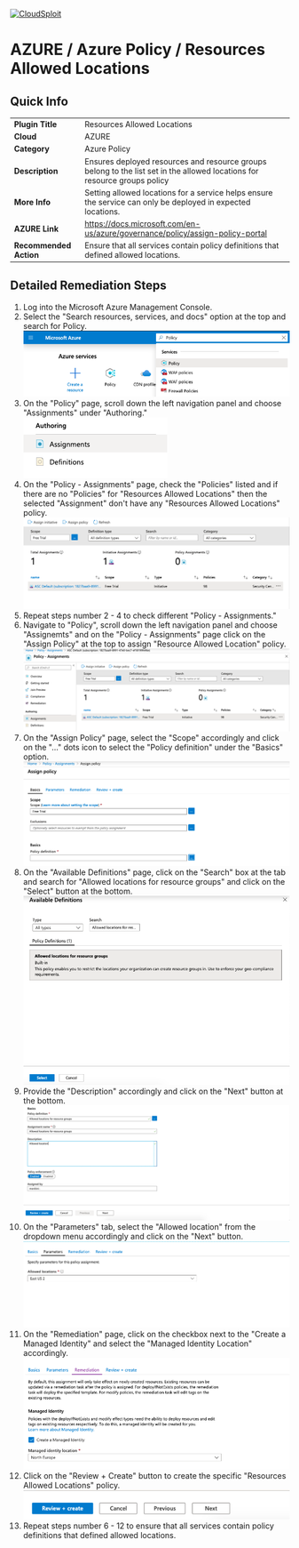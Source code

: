 [![CloudSploit](https://cloudsploit.com/img/logo-new-big-text-100.png "CloudSploit")](https://cloudsploit.com)

# AZURE / Azure Policy / Resources Allowed Locations

## Quick Info

| | |
|-|-|
| **Plugin Title** | Resources Allowed Locations |
| **Cloud** | AZURE |
| **Category** | Azure Policy |
| **Description** | Ensures deployed resources and resource groups belong to the list set in the allowed locations for resource groups policy |
| **More Info** | Setting allowed locations for a service helps ensure the service can only be deployed in expected locations. |
| **AZURE Link** | https://docs.microsoft.com/en-us/azure/governance/policy/assign-policy-portal |
| **Recommended Action** | Ensure that all services contain policy definitions that defined allowed locations. |

## Detailed Remediation Steps

1. Log into the Microsoft Azure Management Console.
2. Select the "Search resources, services, and docs" option at the top and search for Policy. </br> <img src="/resources/azure/azurepolicy/resources-allowed-locations/step2.png"/>
3. On the "Policy" page, scroll down the left navigation panel and choose "Assignments" under "Authoring."</br> <img src="/resources/azure/azurepolicy/resources-allowed-locations/step3.png"/>
4. On the "Policy - Assignments" page, check the "Policies" listed and if there are no "Policies" for "Resources Allowed Locations" then the selected "Assignment" don't have any "Resources Allowed Locations" policy.</br> <img src="/resources/azure/azurepolicy/resources-allowed-locations/step4.png"/>
5. Repeat steps number 2 - 4 to check different "Policy - Assignments."</br>
6. Navigate to "Policy", scroll down the left navigation panel and choose "Assignemts" and on the "Policy - Assignments" page click on the "Assign Policy" at the top to assign "Resource Allowed Location" policy.</br> <img src="/resources/azure/azurepolicy/resources-allowed-locations/step6.png"/>
7. On the "Assign Policy" page, select the "Scope" accordingly and click on the "..." dots icon to select the "Policy definition" under the "Basics" option.</br> <img src="/resources/azure/azurepolicy/resources-allowed-locations/step7.png"/>
8. On the "Available Definitions" page, click on the "Search" box at the tab and search for "Allowed locations for resource groups" and click on the "Select" button at the bottom.</br> <img src="/resources/azure/azurepolicy/resources-allowed-locations/step8.png"/>
9. Provide the "Description" accordingly and click on the "Next" button at the bottom.</br> <img src="/resources/azure/azurepolicy/resources-allowed-locations/step9.png"/>
10. On the "Parameters" tab, select the "Allowed location" from the dropdown menu accordingly and click on the "Next" button.</br> <img src="/resources/azure/azurepolicy/resources-allowed-locations/step10.png"/>
11. On the "Remediation" page, click on the checkbox next to the "Create a Managed Identity" and select the "Managed Identity Location" accordingly.</br> <img src="/resources/azure/azurepolicy/resources-allowed-locations/step11.png"/>
12. Click on the "Review + Create" button to create the specific "Resources Allowed Locations" policy.</br> <img src="/resources/azure/azurepolicy/resources-allowed-locations/step12.png"/>
13. Repeat steps number 6 - 12 to ensure that all services contain policy definitions that defined allowed locations.</br>
